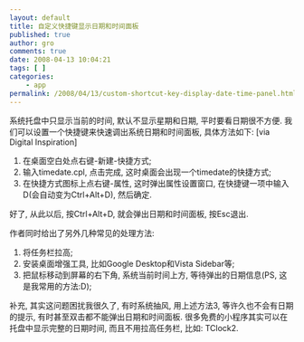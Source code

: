 ```yaml
---
layout: default
title: 自定义快捷键显示日期和时间面板
published: true
author: gro
comments: true
date: 2008-04-13 10:04:21
tags: [ ]
categories:
    - app
permalink: /2008/04/13/custom-shortcut-key-display-date-time-panel.html
---
```

系统托盘中只显示当前的时间, 默认不显示星期和日期, 平时要看日期很不方便. 我们可以设置一个快捷键来快速调出系统日期和时间面板, 具体方法如下: [via Digital Inspiration]

  1. 在桌面空白处点右键-新建-快捷方式;
  2. 输入timedate.cpl, 点击完成, 这时桌面会出现一个timedate的快捷方式;
  3. 在快捷方式图标上点右键-属性, 这时弹出属性设置窗口, 在快捷键一项中输入D(会自动变为Ctrl+Alt+D), 然后确定.

好了, 从此以后, 按Ctrl+Alt+D, 就会弹出日期和时间面板, 按Esc退出.

作者同时给出了另外几种常见的处理方法:

  1. 将任务栏拉高;
  2. 安装桌面增强工具, 比如Google Desktop和Vista Sidebar等;
  3. 把鼠标移动到屏幕的右下角, 系统当前时间上方, 等待弹出的日期信息(PS, 这是我常用的方法:D);

补充, 其实这问题困扰我很久了, 有时系统抽风, 用上述方法3, 等许久也不会有日期的提示, 有时甚至双击都不能弹出日期和时间面板. 很多免费的小程序其实可以在托盘中显示完整的日期时间, 而且不用拉高任务栏, 比如: TClock2.